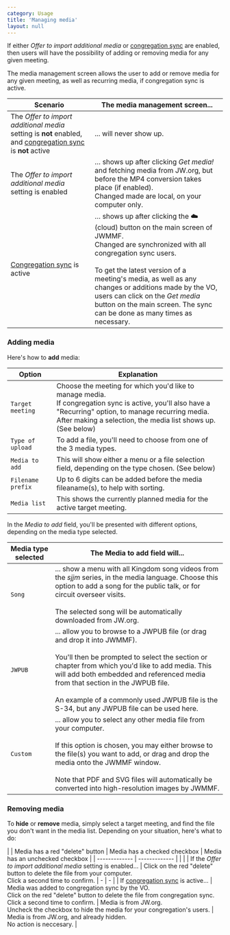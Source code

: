 ```yaml
---
category: Usage
title: 'Managing media'
layout: null
---
```



If either *Offer to import additional media* or [congregation sync](#/congregation-sync) are enabled, then users will have the possibility of adding or removing media for any given meeting.

The media management screen allows the user to add or remove media for any given meeting, as well as recurring media, if congregation sync is active.


| Scenario  | The media management screen... |
| ------------- | ------------- |
| The *Offer to import additional media* setting is **not** enabled, and [congregation sync](#/congregation-sync) is **not** active  | ... will never show up.|
| The *Offer to import additional media* setting is enabled | … shows up after clicking *Get media!* and fetching media from JW.org, but before the MP4 conversion takes place (if enabled). <br>Changed made are local, on your computer only. |
| [Congregation sync](#/congregation-sync) is active | … shows up after clicking the **☁️** (cloud) button on the main screen of JWMMF.<br>Changed are synchronized with all congregation sync users. <br><br>To get the latest version of a meeting's media, as well as any changes or additions made by the VO, users can click on the *Get media* button on the main screen. The sync can be done as many times as necessary. |


### Adding media

Here's how to **add** media:


| Option  | Explanation |
| ------------- | ------------- |
| `Target meeting`  | Choose the meeting for which you'd like to manage media. <br>If congregation sync is active, you'll also have a "Recurring" option, to manage recurring media.<br>After making a selection, the media list shows up. (See below) |
| `Type of upload`  | To add a file, you'll need to choose from one of the 3 media types. |
| `Media to add`  | This will show either a menu or a file selection field, depending on the type chosen. (See below) |
| `Filename prefix`  | Up to 6 digits can be added before the media fileaname(s), to help with sorting. |
| `Media list` | This shows the currently planned media for the active target meeting. |


In the *Media to add* field, you'll be presented with different options, depending on the media type selected.

| Media type selected | The Media to add field will... |
| ------------- | ------------- |
| `Song` | ... show a menu with all Kingdom song videos from the *sjjm* series, in the media language. Choose this option to add a song for the public talk, or for circuit overseer visits. <br><br>The selected song will be automatically downloaded from JW.org. |
| `JWPUB` | ... allow you to browse to a JWPUB file (or drag and drop it into JWMMF). <br><br>You'll then be prompted to select the section or chapter from which you'd like to add media. This will add both embedded and referenced media from that section in the JWPUB file. <br><br>An example of a commonly used JWPUB file is the S-34, but any JWPUB file can be used here. |
| `Custom` | ... allow you to select any other media file from your computer.  <br><br>If this option is chosen, you may either browse to the file(s) you want to add, or drag and drop the media onto the JWMMF window.<br><br>Note that PDF and SVG files will automatically be converted into high-resolution images by JWMMF. |



### Removing media

To **hide** or **remove** media, simply select a target meeting, and find the file you don't want in the media list. Depending on your situation, here's what to do:

|  | Media has a red "delete" button | Media has a checked checkbox | Media has an unchecked checkbox |
| ------------- | ------------- | | |
| If the *Offer to import additional media* setting is enabled... | Click on the red "delete" button to delete the file from your computer. <br>Click a second time to confirm. | - | - |
| If [congregation sync](#/congregation-sync) is active... | Media was added to congregation sync by the VO. <br>Click on the red "delete" button to delete the file from congregation sync. <br>Click a second time to confirm. | Media is from JW.org. <br>Uncheck the checkbox to hide the media for your congregation's users. | Media is from JW.org, and already hidden. <br>No action is neccesary. |
